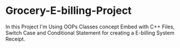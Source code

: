 # Grocery-E-billing-Project
In this Project I'm Using OOPs Classes concept Embed with C++ Files, Switch Case and Conditional Statement for creating a E-billing System Receipt. 

